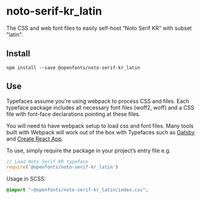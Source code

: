 
# noto-serif-kr_latin

The CSS and web font files to easily self-host “Noto Serif KR” with subset "latin".

## Install

`npm install --save @openfonts/noto-serif-kr_latin`

## Use

Typefaces assume you’re using webpack to process CSS and files. Each typeface
package includes all necessary font files (woff2, woff) and a CSS file with
font-face declarations pointing at these files.

You will need to have webpack setup to load css and font files. Many tools built
with Webpack will work out of the box with Typefaces such as [Gatsby](https://github.com/gatsbyjs/gatsby)
and [Create React App](https://github.com/facebookincubator/create-react-app).

To use, simply require the package in your project’s entry file e.g.

```javascript
// Load Noto Serif KR typeface
require('@openfonts/noto-serif-kr_latin')
```

Usage in SCSS:
```scss
@import "~@openfonts/noto-serif-kr_latin/index.css";
```
